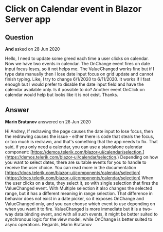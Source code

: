 # Click on Calendar event in Blazor Server app

## Question

**And** asked on 28 Jun 2020

Hello, I need to update some greed each time a user clicks on calendar. Now we have two events in calendar. The OnChange event fires on date input focus loses, so it not helps me. The ValueChanged works fine but if I type date manually then I lose date input focus on grid update and cannot finish typing. Like, I try to change 6/1/2020 to 6/11/2020. It works if I fast enough but I would prefer to disable the date input field and have the calendar available only. Is it possible to do? Another event OnClick on calendar would help but looks like it is not exist. Thanks.

## Answer

**Marin Bratanov** answered on 28 Jun 2020

Hi Andrey, If redrawing the page causes the date input to lose focus, then the redrawing causes the issue - either there is code that steals the focus, or too much is redrawn, and that's something that the app needs to fix. That said, if you only need a calendar, you can use a standalone calendar component: [https://demos.telerik.com/blazor-ui/calendar/selection.](https://demos.telerik.com/blazor-ui/calendar/selection.) Depending on how you want to select dates, there are suitable events for you to handle to receive the user choice. You can read more in the documentation [https://docs.telerik.com/blazor-ui/components/calendar/selection](https://docs.telerik.com/blazor-ui/components/calendar/selection) When the user clicks on a date, they select it, so with single selection that fires the ValueChanged event. With Multiple selection it also changes the selected range, but it has a different meaning in range selection. That difference in behavior does not exist in a date picker, so it exposes OnChange and ValueChanged only, and you can choose which event to use depending on when you want it to fire. ValueChanged is more immediate but it is a two-way data binding event, and with all such events, it might be better suited to synchronous logic for the view model, while OnChange is better suited to async operations. Regards, Marin Bratanov

